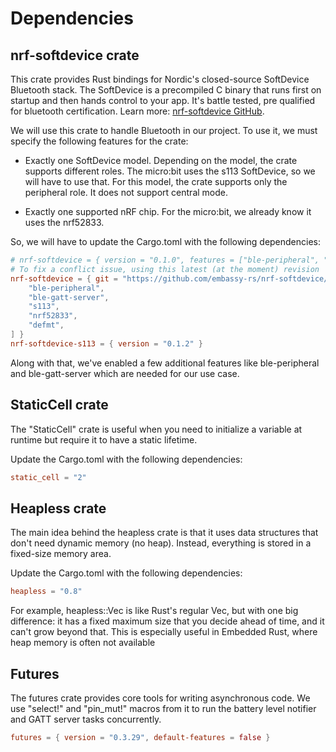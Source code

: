# Dependencies


## nrf-softdevice crate
This crate provides Rust bindings for Nordic's closed-source SoftDevice Bluetooth stack. The SoftDevice is a precompiled C binary that runs first on startup and then hands control to your app. It's battle tested, pre qualified for bluetooth certification.  Learn more: [nrf-softdevice GitHub](https://github.com/embassy-rs/nrf-softdevice/).

We will use this crate to handle Bluetooth in our project. To use it, we must specify the following features for the crate:

- Exactly one SoftDevice model. Depending on the model, the crate supports different roles. The micro:bit uses the s113 SoftDevice, so we will have to use that. For this model, the crate supports only the peripheral role. It does not support central mode.

- Exactly one supported nRF chip. For the micro:bit, we already know it uses the nrf52833.

So, we will have to update the Cargo.toml with the following dependencies:

```toml
# nrf-softdevice = { version = "0.1.0", features = ["ble-peripheral", "ble-gatt-server", "s113", "nrf52833", "critical-section-impl", "defmt"] }
# To fix a conflict issue, using this latest (at the moment) revision
nrf-softdevice = { git = "https://github.com/embassy-rs/nrf-softdevice/", rev = "5949a5b", features = [
    "ble-peripheral",
    "ble-gatt-server",
    "s113",
    "nrf52833",
    "defmt",
] }
nrf-softdevice-s113 = { version = "0.1.2" }
```

Along with that, we've enabled a few additional features like ble-peripheral and ble-gatt-server which are needed for our use case.

## StaticCell crate
The "StaticCell" crate is useful when you need to initialize a variable at runtime but require it to have a static lifetime.

Update the Cargo.toml with the following dependencies:

```toml
static_cell = "2"
```

## Heapless crate

The main idea behind the heapless crate is that it uses data structures that don't need dynamic memory (no heap). Instead, everything is stored in a fixed-size memory area.

Update the Cargo.toml with the following dependencies:
```toml
heapless = "0.8"
```

For example, heapless::Vec is like Rust's regular Vec, but with one big difference: it has a fixed maximum size that you decide ahead of time, and it can't grow beyond that. This is especially useful in Embedded Rust, where heap memory is often not available

## Futures

The futures crate provides core tools for writing asynchronous code. We use "select!" and "pin_mut!" macros from it to run the battery level notifier and GATT server tasks concurrently.

```toml
futures = { version = "0.3.29", default-features = false }
```

